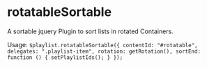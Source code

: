 # rotatableSortable
A sortable jquery Plugin to sort lists in rotated Containers.

Usage:
`$playlist.rotatableSortable({
                contentId: "#rotatable",
                delegates: ".playlist-item",
                rotation: getRotation(),
                sortEnd: function () {
                    setPlaylistIds();
                }
            });
          `
